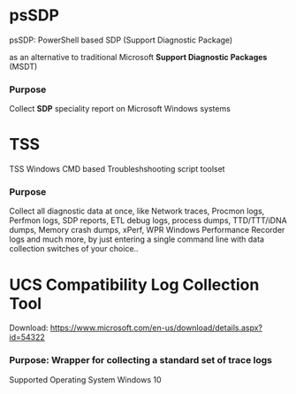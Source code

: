 # psSDP
psSDP: PowerShell based SDP (Support Diagnostic Package)

as an alternative to traditional Microsoft **Support Diagnostic Packages** (MSDT)

### Purpose
Collect **SDP** speciality report on Microsoft Windows systems

# TSS
TSS Windows CMD based Troubleshshooting script toolset 

### Purpose
Collect all diagnostic data at once, like Network traces, Procmon logs, Perfmon logs, SDP reports, ETL debug logs, process dumps, TTD/TTT/iDNA dumps, Memory crash dumps, xPerf, WPR Windows Performance Recorder logs and much more, by just entering a single command line with data collection switches of your choice..

# UCS Compatibility Log Collection Tool 
Download: https://www.microsoft.com/en-us/download/details.aspx?id=54322

### Purpose: Wrapper for collecting a standard set of trace logs 
Supported Operating System 
Windows 10 
